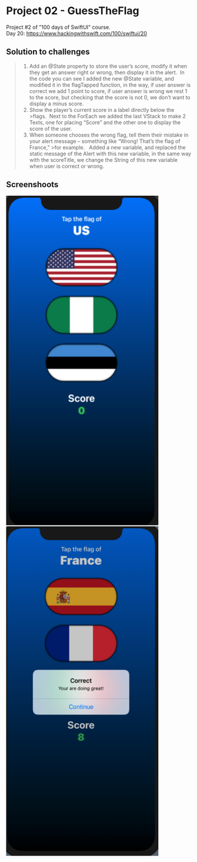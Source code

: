 # Project 02 - GuessTheFlag

Project #2 of "100 days of SwiftUI" course.</br>
Day 20: https://www.hackingwithswift.com/100/swiftui/20

## Solution to challenges


>1. Add an @State property to store the user’s score, modify it when they get an answer right or wrong, then display it in the alert.
 In the code you can see I added the new @State variable, and modified it in the flagTapped function, in the way, if user answer is correct we add 1 point to score, if user answer is wrong we rest 1 to the score, but checking that the score is not 0, we don’t want to display a minus score.  
>2. Show the player’s current score in a label directly below the >flags.  Next to the ForEach we added the last VStack to make 2 Texts, one for placing “Score” and the other one to display the score of the user.  
>3. When someone chooses the wrong flag, tell them their mistake in your alert message – something like “Wrong! That’s the flag of France,” >for example.
 
Added a new variable, and replaced the static message of the Alert with this new variable, in the same way with the scoreTitle, we change the String of this new variable when user is correct or wrong.


## Screenshoots

<img src="screenshots/emptyScreen.png" width="414" height="896"/> <img src="screenshots/filledScreen.png" width="414" height="896"/>

